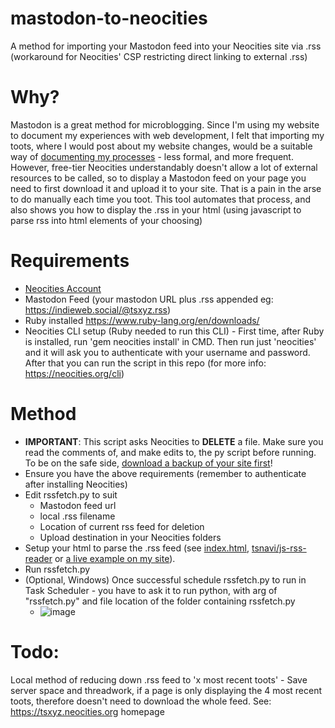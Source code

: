 # mastodon-to-neocities
A method for importing your Mastodon feed into your Neocities site via .rss (workaround for Neocities' CSP restricting direct linking to external .rss)

# Why?
Mastodon is a great method for microblogging. Since I'm using my website to document my experiences with web development, I felt that importing my toots, where I would post about my website changes, would be a suitable way of [documenting my processes](https://indieweb.org/documentation) - less formal, and more frequent.
However, free-tier Neocities understandably doesn't allow a lot of external resources to be called, so to display a Mastodon feed on your page you need to first download it and upload it to your site. That is a pain in the arse to do manually each time you toot.
This tool automates that process, and also shows you how to display the .rss in your html (using javascript to parse rss into html elements of your choosing)

# Requirements
- [Neocities Account](https://neocities.org/)
- Mastodon Feed (your mastodon URL plus .rss appended eg: https://indieweb.social/@tsxyz.rss)
- Ruby installed https://www.ruby-lang.org/en/downloads/
- Neocities CLI setup (Ruby needed to run this CLI) - First time, after Ruby is installed, run 'gem neocities install' in CMD. Then run just 'neocities' and it will ask you to authenticate with your username and password. After that you can run the script in this repo (for more info: https://neocities.org/cli)

# Method
- **IMPORTANT**: This script asks Neocities to **DELETE** a file. Make sure you read the comments of, and make edits to, the py script before running. To be on the safe side, [download a backup of your site first](https://neocities.org/site_files/download)!
- Ensure you have the above requirements (remember to authenticate after installing Neocities)
- Edit rssfetch.py to suit
  - Mastodon feed url
  - local .rss filename
  - Location of current rss feed for deletion
  - Upload destination in your Neocities folders
- Setup your html to parse the .rss feed (see [index.html](https://github.com/tsnavi/mastodon-to-neocities/blob/main/index.html), [tsnavi/js-rss-reader](https://github.com/tsnavi/js-rss-reader) or [a live example on my site](https://tsxyz.neocities.org/micro)).
- Run rssfetch.py
- (Optional, Windows) Once successful schedule rssfetch.py to run in Task Scheduler - you have to ask it to run python, with arg of "rssfetch.py" and file location of the folder containing rssfetch.py
  - ![image](https://github.com/tsnavi/mastodon-to-neocities/assets/145156860/ab832590-06c5-4a5d-a51c-86a1298896fa)


# Todo:
Local method of reducing down .rss feed to 'x most recent toots' - Save server space and threadwork, if a page is only displaying the 4 most recent toots, therefore doesn't need to download the whole feed. See: https://tsxyz.neocities.org homepage
